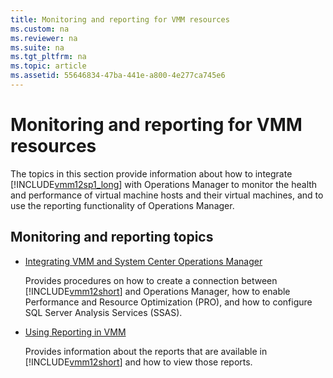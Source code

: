 ```yaml
---
title: Monitoring and reporting for VMM resources
ms.custom: na
ms.reviewer: na
ms.suite: na
ms.tgt_pltfrm: na
ms.topic: article
ms.assetid: 55646834-47ba-441e-a800-4e277ca745e6
---
```

# Monitoring and reporting for VMM resources
The topics in this section provide information about how to integrate [!INCLUDE[vmm12sp1_long](../../Token/vmm12sp1_long_md.md)] with Operations Manager to monitor the health and performance of virtual machine hosts and their virtual machines, and to use the reporting functionality of Operations Manager.

## Monitoring and reporting topics

-   [Integrating VMM and System Center Operations Manager](Integrating-VMM-and-System-Center-Operations-Manager.md)

    Provides procedures on how to create a connection between [!INCLUDE[vmm12short](../../Token/vmm12short_md.md)] and Operations Manager, how to enable Performance and Resource Optimization \(PRO\), and how to configure SQL Server Analysis Services \(SSAS\).

-   [Using Reporting in VMM](Using-Reporting-in-VMM.md)

    Provides information about the reports that are available in [!INCLUDE[vmm12short](../../Token/vmm12short_md.md)] and how to view those reports.


